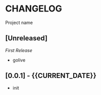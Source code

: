 # CHANGELOG

Project name

## [Unreleased]

_First Release_

-   golive

## [0.0.1] - {{CURRENT_DATE}}

-   init
